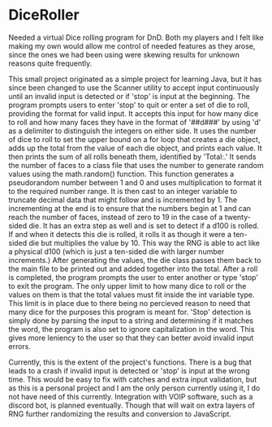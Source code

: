 # DiceRoller
Needed a virtual Dice rolling program for DnD. Both my players and I felt like making my own would allow me control of needed features as they arose, since the ones we had been using were skewing results for unknown reasons quite frequently.

This small project originated as a simple project for learning Java, but it has since been changed to use the Scanner utility to accept input continuously until an invalid input is detected or if 'stop' is input at the beginning. The program prompts users to enter 'stop' to quit or enter a set of die to roll, providing the format for valid input. It accepts this input for how many dice to roll and how many faces they have in the format of '##d###' by using 'd' as a delimiter to distinguish the integers on either side. It uses the number of dice to roll to set the upper bound on a for loop that creates a die object, adds up the total from the value of each die object, and prints each value. It then prints the sum of all rolls beneath them, identified by 'Total:.' It sends the number of faces to a class file that uses the number to generate random values using the math.random() function. This function generates a pseudorandom number between 1 and 0 and uses multiplication to format it to the required number range. It is then cast to an integer variable to truncate decimal data that might follow and is incremented by 1. The incrementing at the end is to ensure that the numbers begin at 1 and can reach the number of faces, instead of zero to 19 in the case of a twenty-sided die. It has an extra step as well and is set to detect if a d100 is rolled. If and when it detects this die is rolled, it rolls it as though it were a ten-sided die but multiplies the value by 10. This way the RNG is able to act like a physical d100 (which is just a ten-sided die with larger number increments.) After generating the values, the die class passes them back to the main file to be printed out and added together into the total. After a roll is completed, the program prompts the user to enter another or type 'stop' to exit the program. The only upper limit to how many dice to roll or the values on them is that the total values must fit inside the int variable type. This limit is in place due to there being no percieved reason to need that many dice for the purposes this program is meant for.  'Stop' detection is simply done by parsing the input to a string and determining if it matches the word, the program is also set to ignore capitalization in the word. This gives more leniency to the user so that they can better avoid invalid input errors. 

Currently, this is the extent of the project's functions. There is a bug that leads to a crash if invalid input is detected or 'stop' is input at the wrong time. This would be easy to fix with catches and extra input validation, but as this is a personal project and I am the only person currently using it, I do not have need of this currently. Integration with VOIP software, such as a discord bot, is planned eventually. Though that will wait on extra layers of RNG further randomizing the results and conversion to JavaScript. 
